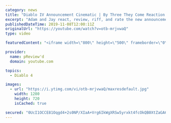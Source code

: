```yaml
---
category: news
title: "Diablo IV Announcement Cinematic | By Three They Come Reaction / Review / Rating"
excerpt: "Adam and Jay react, review, riff, and rate the new announcement cinematic everyone wanted to see last year at Blizzcon, Diablo IV 'By Three They Come'."
publishedDateTime: 2019-11-08T12:00:11Z
originalUrl: "https://youtube.com/watch?v=otb-mrjvwaQ"
type: video

featuredContent: "<iframe width=\"800\" height=\"500\" frameborder=\"0\" src=\"https://www.youtube.com/embed/otb-mrjvwaQ\" allow=\"accelerometer; autoplay; encrypted-media; gyroscope; picture-in-picture\" allowfullscreen></iframe>"

provider:
  name: pReview'd
  domain: youtube.com

topics:
  - Diablo 4

images:
  - url: "https://i.ytimg.com/vi/otb-mrjvwaQ/maxresdefault.jpg"
    width: 1280
    height: 720
    isCached: true

secured: "0UcI1OCCE81Oqgd4+2s0NP/XIaA+Vrg6IkWgXRSw5yrxkt4fcOkQB0XtZaGA6qwSNuuMUwI1VOhjiksjmx3Gw9r4RpR+YvZ1dquiMAKiyY/hDBnn0KByep1wBTah/AKDwukbkt06uYs1hW57Xt2j4TPBju5YQEBqtAqO+TwoBueHN/B6TaJigSGb0ORnJ3Ct6J5tNEBBZF+T3rHQR3g7tqBIHLbbS8LiyM6f2QAradoPI9LJsqbG+SyYhTSoQyP3AaO+w/sQyKkObjsxMZOW2uu+S7dMnJmeyA4zXeIvZ0mi6BZ6IZCfwd9TKShpa3C1jJ5vOfYKu8CM3wKO08qzrwPqzEsFfT1qTD/PVQWliVgr9dN/mk26X34YDPJwh1N5V30jjfH9gubLn1CgzlZ1zC2imShwWwg3LcZprgrwUN4ei5UPBuctwYVyHD3fAoWa;W+FZx/8tnXaN6iKTuF+E9w=="
---
```


